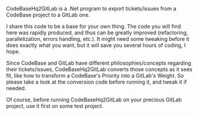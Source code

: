 CodeBaseHq2GitLab is a .Net program to export tickets/issues from a CodeBase project to a GitLab one.

I share this code to be a base for your own thing. The code you will find here was rapidly produced, and thus can be greatly improved (refactoring, parallelization, errors handling, etc.). It might need some tweaking before it does exactly what you want, but it will save you several hours of coding, I hope.

Since CodeBase and GitLab have different philosophies/concepts regarding their tickets/issues, CodeBaseHq2GitLab converts those concepts as it sees fit, like how to transform a CodeBase's Priority into a GitLab's Weight. So please take a look at the conversion code before running it, and tweak it if needed.

Of course, before running CodeBaseHq2GitLab on your precious GitLab project, use it first on some test project.
